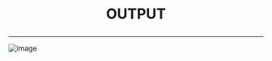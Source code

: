# <p align="center">OUTPUT</p>
<!------------------------------------------------------------->
--------------------------------------------------------------------------------------------------------------------------

![image](https://github.com/user-attachments/assets/5803e5f2-ce2c-4075-9fed-80601fcdbb13)
